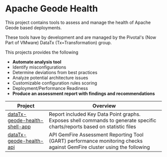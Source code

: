 # Apache Geode Health

This project contains tools to assess and 
manage the health of Apache Geode based deployments.

These tools have by development and are managed
by the Pivotal's (Now Part of VMware) DataTx (Tx=Transformation)
 group.
 

This projects provides the following

- **Automate analysis tool**
- Identify misconfigurations
- Determine deviations from best practices
- Analyze potential architecture issues
- Customizable configuration rules scoring
- Deployment/Performance Readiness
- **Produce an assessment report with findings and recommendations**



| Project               | Overview |
| --------------------- | ----------   |
| [dataTx-geode-health-shell-app](https://github.com/Pivotal-Data-Engineering/dataTx-geode-health/tree/master/dataTx-geode-health-shell-app) |Report included Key Data Point graphs. Exposes shell commands to generate specific charts/reports based on statistic files |
| [dataTx-geode-health-api](https://github.com/Pivotal-Data-Engineering/dataTx-geode-health/tree/master/dataTx-geode-health-api)        |API GemFire Assessment Reporting Tool (GART) performance monitoring checks against GemFire cluster using the following |



